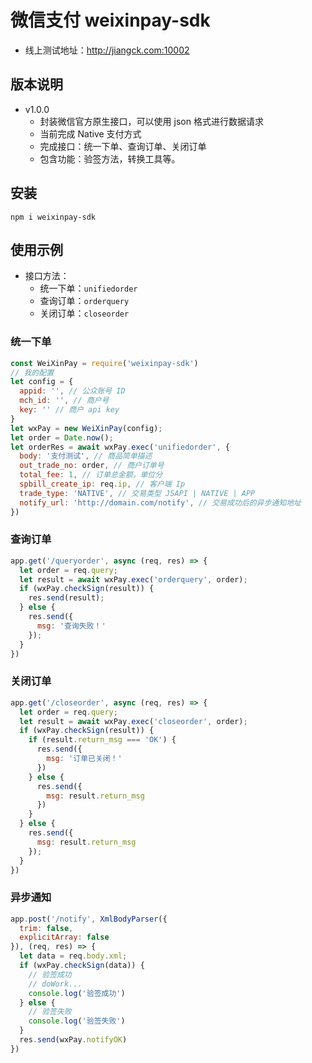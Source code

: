 # 微信支付 weixinpay-sdk

* 线上测试地址：<http://jiangck.com:10002>

## 版本说明

* v1.0.0
  * 封装微信官方原生接口，可以使用 json 格式进行数据请求
  * 当前完成 Native 支付方式
  * 完成接口：统一下单、查询订单、关闭订单
  * 包含功能：验签方法，转换工具等。

## 安装

`npm i weixinpay-sdk`

## 使用示例

* 接口方法：
  * 统一下单：`unifiedorder`
  * 查询订单：`orderquery`
  * 关闭订单：`closeorder`

### 统一下单

```JavaScript
const WeiXinPay = require('weixinpay-sdk')
// 我的配置
let config = {
  appid: '', // 公众账号 ID
  mch_id: '', // 商户号
  key: '' // 商户 api key
}
let wxPay = new WeiXinPay(config);
let order = Date.now();
let orderRes = await wxPay.exec('unifiedorder', {
  body: '支付测试', // 商品简单描述
  out_trade_no: order, // 商户订单号
  total_fee: 1, // 订单总金额，单位分
  spbill_create_ip: req.ip, // 客户端 Ip
  trade_type: 'NATIVE', // 交易类型 JSAPI | NATIVE | APP
  notify_url: 'http://domain.com/notify', // 交易成功后的异步通知地址
})
```

### 查询订单

```javascript
app.get('/queryorder', async (req, res) => {
  let order = req.query;
  let result = await wxPay.exec('orderquery', order);
  if (wxPay.checkSign(result)) {
    res.send(result);
  } else {
    res.send({
      msg: '查询失败！'
    });
  }
})
```

### 关闭订单

```javascript
app.get('/closeorder', async (req, res) => {
  let order = req.query;
  let result = await wxPay.exec('closeorder', order);
  if (wxPay.checkSign(result)) {
    if (result.return_msg === 'OK') {
      res.send({
        msg: '订单已关闭！'
      })
    } else {
      res.send({
        msg: result.return_msg
      })
    }
  } else {
    res.send({
      msg: result.return_msg
    });
  }
})
```

### 异步通知

```javascript
app.post('/notify', XmlBodyParser({
  trim: false,
  explicitArray: false
}), (req, res) => {
  let data = req.body.xml;
  if (wxPay.checkSign(data)) {
    // 验签成功
    // doWork...
    console.log('验签成功')
  } else {
    // 验签失败
    console.log('验签失败')
  }
  res.send(wxPay.notifyOK)
})
```
